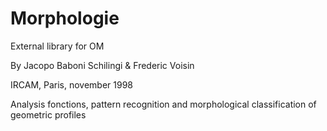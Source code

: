 # Morphologie

External library for OM

By Jacopo Baboni Schilingi & Frederic Voisin

IRCAM, Paris, november 1998

Analysis fonctions, pattern recognition and morphological classification of geometric profiles
